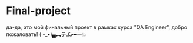 # Final-project
да-да, это мой финальный проект в рамках курса "QA Engineer", добро пожаловать!
( -_•)▄︻テحكـ━一💥
